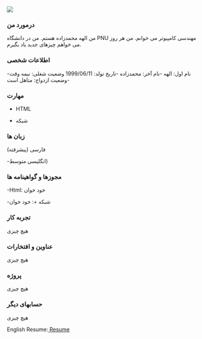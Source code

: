 <img src="https://avatars3.githubusercontent.com/u/73136204?s=400&u=1f185def204671650fef9c39d9845c21c5017254&v=4"/>

### درمورد من

من الهه محمدزاده هستم.
من در دانشگاه PNU مهندسی کامپیوتر می خوانم.
من هر روز می خواهم چیزهای جدید یاد بگیرم.

### اطلاعات شخصی

-نام اول: الهه
-نام آخر: محمدزاده
-تاریخ تولد: 1999/06/11
وضعیت شغلی: نیمه وقت
-وضعیت ازدواج: متاهل است

### مهارت

+ HTML

+ شبکه

### زبان ها

فارسی (پیشرفته)

-انگلیسی متوسط)

### مجوزها و گواهینامه ها

-Html: خود خوان

-شبکه +: خود خوان

### تجربه کار
  هیچ چیزی

### عناوین و افتخارات
  هیچ چیزی

### پروژه
  هیچ چیزی

### حسابهای دیگر
  هیچ چیزی
  
  English Resume:<a href="https://elahemohamadzad.github.io/elahemohamadzade.fa.github.io/"> Resume </a>
  
